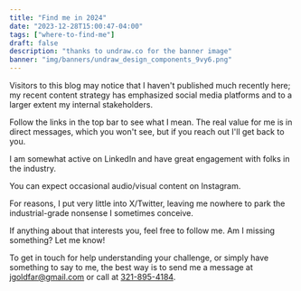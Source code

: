 ```yaml
---
title: "Find me in 2024"
date: "2023-12-28T15:00:47-04:00"
tags: ["where-to-find-me"]
draft: false
description: "thanks to undraw.co for the banner image"
banner: "img/banners/undraw_design_components_9vy6.png"
---
```


Visitors to this blog may notice that I haven't published much recently here; my recent content strategy has emphasized social media platforms and to a larger extent my internal stakeholders.

Follow the links in the top bar to see what I mean. The real value for me is in direct messages, which you won't see, but if you reach out I'll get back to you.

I am somewhat active on LinkedIn and have great engagement with folks in the industry.

You can expect occasional audio/visual content on Instagram.

For reasons, I put very little into X/Twitter, leaving me nowhere to park the industrial-grade nonsense I sometimes conceive.

If anything about that interests you, feel free to follow me. Am I missing something? Let me know!

To get in touch for help understanding your challenge, or simply have something to say to me, the best way is to send me a message at [jgoldfar@gmail.com](mailto:jgoldfar@gmail.com) or call at [321-895-4184](tel:+1-321-895-4184).
